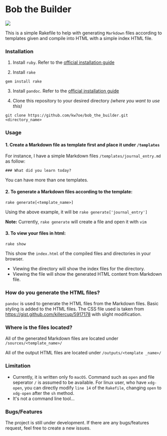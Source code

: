 # Bob the Builder

<img src="https://user-images.githubusercontent.com/12708862/36083580-e4f7c106-0fee-11e8-95c5-7d6dcf3fe095.jpg">

This is a simple Rakefile to help with generating `Markdown` files
according to templates given and compile into HTML with a simple
index HTML file.

### Installation

1. Install `ruby`. Refer to the
[official installation guide](https://www.ruby-lang.org/en/documentation/installation/)

2. Install `rake`
```
gem install rake
```

3. Install `pandoc`. Refer to the [official installation guide](https://pandoc.org/installing.html)

4. Clone this repository to your desired directory _(where you want to use this)_
```
git clone https://github.com/kw7oe/bob_the_builder.git <directory_name>
```

### Usage

#### 1. Create a Markdown file as template first and place it under `/templates`

For instance, I have a simple Markdown files `/templates/journal_entry.md` as follow:

```
### What did you learn today?
```

You can have more than one templates.

#### 2. To generate a Markdown files according to the template:
```
rake generate[<template_name>]
```

Using the above example, it will be `rake generate['journal_entry']`

**Note:** Currently, `rake generate` will create a file and open
it with `vim`

#### 3. To view your files in html:
```
rake show
```
This show the `index.html` of the compiled files and directories in your browser.

- Viewing the directory will show the index files for the directory.
- Viewing the file will show the generated HTML content from Markdown file.

### How do you generate the HTML files?

`pandoc` is used to generate the HTML files from the Markdown files. Basic styling is added to the HTML files. The CSS file used is taken from https://gist.github.com/killercup/5917178 with slight modification.


### Where is the files located?

All of the generated Markdown files are located under `/sources/<template_name>/`

All of the output HTML files are located under `/outputs/<template
_name>/`


### Limitation

- Currently, it is written only fo `macOS`. Command such as `open` and
file seperator `/` is assumed to be available. For linux user,
who have `xdg-open`, you can directly modify `line 14` of the `Rakefile`, changing `open` to `xdg-open` after the `sh` method.
- It's not a command line tool...


### Bugs/Features

The project is still under development. If there are any bugs/features request, feel free to create a new issues.
